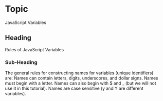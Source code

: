 # Topic
JavaScript Variables
## Heading
Rules of JavaScript Variables
### Sub-Heading
<p> The general rules for constructing names for variables (unique identifiers) are:
Names can contain letters, digits, underscores, and dollar signs.
Names must begin with a letter.
Names can also begin with $ and _ (but we will not use it in this tutorial).
Names are case sensitive (y and Y are different variables). </p>
